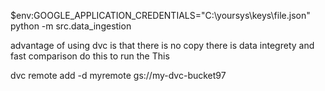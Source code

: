 $env:GOOGLE_APPLICATION_CREDENTIALS="C:\yoursys\keys\file.json"
python -m src.data_ingestion


advantage of using dvc is that there is no copy there is  data integrety and fast comparison
do this to run the This 


dvc remote add -d myremote gs://my-dvc-bucket97 